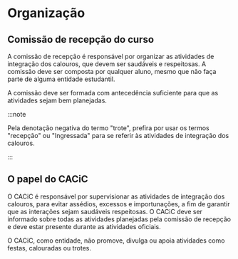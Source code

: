 # Organização

## Comissão de recepção do curso

A comissão de recepção é responsável por organizar as atividades de integração dos calouros, que devem ser saudáveis e respeitosas. A comissão deve ser composta por qualquer aluno, mesmo que não faça parte de alguma entidade estudantil.

A comissão deve ser formada com antecedência suficiente para que as atividades sejam bem planejadas.

:::note

Pela denotação negativa do termo "trote", prefira por usar os termos "recepção" ou "Ingressada" para se referir às atividades de integração dos calouros.

:::

## O papel do CACiC

O CACiC é responsável por supervisionar as atividades de integração dos calouros, para evitar assédios, excessos e importunações, a fim de garantir que as interações sejam saudáveis respeitosas. O CACiC deve ser informado sobre todas as atividades planejadas pela comissão de recepção e deve estar presente durante as atividades oficiais.

O CACiC, como entidade, não promove, divulga ou apoia atividades como festas, calouradas ou trotes.
